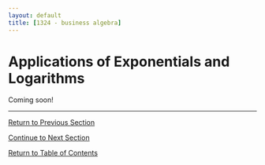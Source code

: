 ```yaml
---
layout: default
title: [1324 - business algebra]
---
```


Applications of Exponentials and Logarithms
===

Coming soon!

---

[Return to Previous Section](2-3-exp-and-log-equations.html)

[Continue to Next Section](3-1-simple-interest.html)

[Return to Table of Contents](00-index.html)